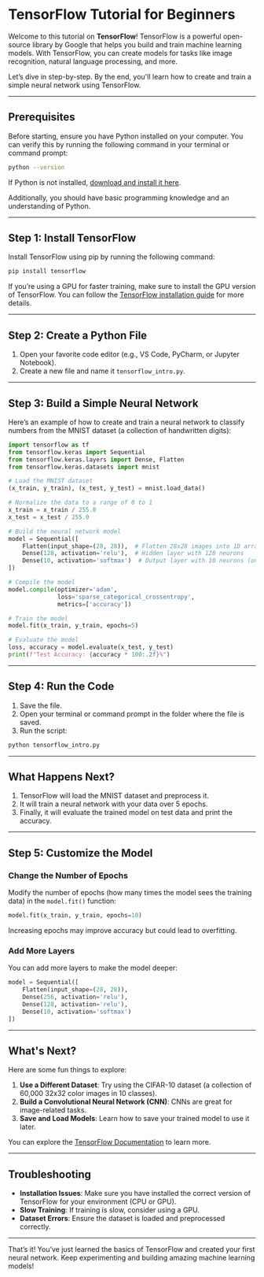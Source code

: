 # TensorFlow Tutorial for Beginners

Welcome to this tutorial on **TensorFlow**! TensorFlow is a powerful open-source library by Google that helps you build and train machine learning models. With TensorFlow, you can create models for tasks like image recognition, natural language processing, and more.

Let’s dive in step-by-step. By the end, you'll learn how to create and train a simple neural network using TensorFlow.

---

## Prerequisites

Before starting, ensure you have Python installed on your computer. You can verify this by running the following command in your terminal or command prompt:

```bash
python --version
```

If Python is not installed, [download and install it here](https://www.python.org/downloads/).

Additionally, you should have basic programming knowledge and an understanding of Python.

---

## Step 1: Install TensorFlow

Install TensorFlow using pip by running the following command:

```bash
pip install tensorflow
```

If you’re using a GPU for faster training, make sure to install the GPU version of TensorFlow. You can follow the [TensorFlow installation guide](https://www.tensorflow.org/install) for more details.

---

## Step 2: Create a Python File

1. Open your favorite code editor (e.g., VS Code, PyCharm, or Jupyter Notebook).
2. Create a new file and name it `tensorflow_intro.py`.

---

## Step 3: Build a Simple Neural Network

Here’s an example of how to create and train a neural network to classify numbers from the MNIST dataset (a collection of handwritten digits):

```python
import tensorflow as tf
from tensorflow.keras import Sequential
from tensorflow.keras.layers import Dense, Flatten
from tensorflow.keras.datasets import mnist

# Load the MNIST dataset
(x_train, y_train), (x_test, y_test) = mnist.load_data()

# Normalize the data to a range of 0 to 1
x_train = x_train / 255.0
x_test = x_test / 255.0

# Build the neural network model
model = Sequential([
    Flatten(input_shape=(28, 28)),  # Flatten 28x28 images into 1D array
    Dense(128, activation='relu'),  # Hidden layer with 128 neurons
    Dense(10, activation='softmax')  # Output layer with 10 neurons (one for each digit)
])

# Compile the model
model.compile(optimizer='adam',
              loss='sparse_categorical_crossentropy',
              metrics=['accuracy'])

# Train the model
model.fit(x_train, y_train, epochs=5)

# Evaluate the model
loss, accuracy = model.evaluate(x_test, y_test)
print(f"Test Accuracy: {accuracy * 100:.2f}%")
```

---

## Step 4: Run the Code

1. Save the file.
2. Open your terminal or command prompt in the folder where the file is saved.
3. Run the script:

```bash
python tensorflow_intro.py
```

---

## What Happens Next?

1. TensorFlow will load the MNIST dataset and preprocess it.
2. It will train a neural network with your data over 5 epochs.
3. Finally, it will evaluate the trained model on test data and print the accuracy.

---

## Step 5: Customize the Model

### Change the Number of Epochs
Modify the number of epochs (how many times the model sees the training data) in the `model.fit()` function:

```python
model.fit(x_train, y_train, epochs=10)
```

Increasing epochs may improve accuracy but could lead to overfitting.

### Add More Layers
You can add more layers to make the model deeper:

```python
model = Sequential([
    Flatten(input_shape=(28, 28)),
    Dense(256, activation='relu'),
    Dense(128, activation='relu'),
    Dense(10, activation='softmax')
])
```

---

## What's Next?

Here are some fun things to explore:

1. **Use a Different Dataset**: Try using the CIFAR-10 dataset (a collection of 60,000 32x32 color images in 10 classes).
2. **Build a Convolutional Neural Network (CNN)**: CNNs are great for image-related tasks.
3. **Save and Load Models**: Learn how to save your trained model to use it later.

You can explore the [TensorFlow Documentation](https://www.tensorflow.org/) to learn more.

---

## Troubleshooting

- **Installation Issues**: Make sure you have installed the correct version of TensorFlow for your environment (CPU or GPU).
- **Slow Training**: If training is slow, consider using a GPU.
- **Dataset Errors**: Ensure the dataset is loaded and preprocessed correctly.

---

That’s it! You’ve just learned the basics of TensorFlow and created your first neural network. Keep experimenting and building amazing machine learning models!

